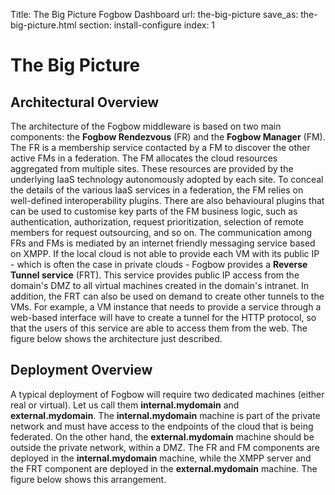 Title: The Big Picture Fogbow Dashboard
url: the-big-picture
save_as: the-big-picture.html
section: install-configure
index: 1

The Big Picture
==========

Architectural Overview
------

The architecture of the Fogbow middleware is based on two main components: the **Fogbow Rendezvous** (FR) and the **Fogbow Manager** (FM). The FR is a membership service contacted by a FM to discover the other active FMs in a federation. The FM allocates the cloud resources aggregated from multiple sites. These resources are provided by the underlying IaaS technology autonomously adopted by each site. To conceal the details of the various IaaS services in a federation, the FM relies on well-defined interoperability plugins. There are also behavioural plugins that can be used to customise key parts of the FM business logic, such as authentication, authorization, request prioritization, selection of remote members for request outsourcing, and so on. The communication among FRs and FMs is mediated by an internet friendly messaging service based on XMPP. If the local cloud is not able to provide each VM with its public IP - which is often the case in private clouds - Fogbow provides a **Reverse Tunnel service** (FRT). This service provides public IP access from the domain's DMZ to all virtual machines created in the domain's  intranet. In addition, the FRT can also be used on demand to create other tunnels to the VMs. For example, a VM instance that needs to provide a service through a web-based interface will have to create a tunnel for the HTTP protocol, so that the users of this service are able to access them from the web. The figure below shows the architecture just described.

Deployment Overview
------
A typical deployment of Fogbow will require two dedicated machines (either real or virtual). Let us call them **internal.mydomain** and **external.mydomain**. The **internal.mydomain** machine is part of the private network and must have access to the endpoints of the cloud that is being federated. On the other hand, the **external.mydomain** machine should be outside the private network, within a DMZ. The FR and FM components are deployed in the **internal.mydomain** machine, while the XMPP server and the FRT component are deployed in the **external.mydomain** machine. The figure below shows this arrangement.
